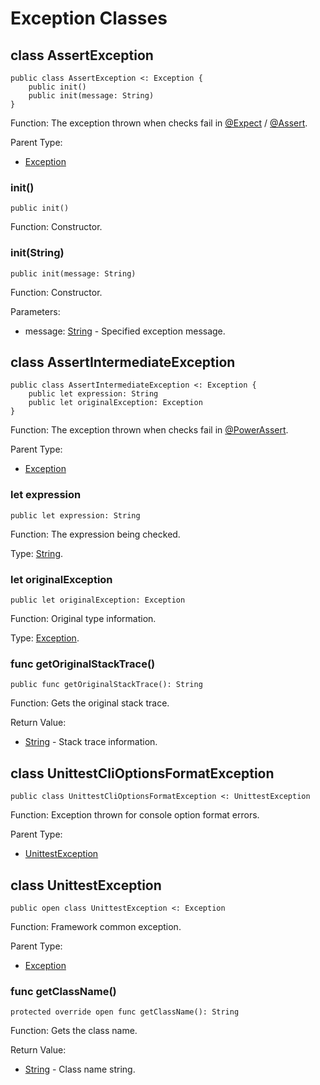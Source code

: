 # Exception Classes

## class AssertException

```cangjie
public class AssertException <: Exception {
    public init()
    public init(message: String)
}
```

Function: The exception thrown when checks fail in [@Expect](../../unittest_testmacro/unittest_testmacro_package_api/unittest_testmacro_package_macros.md#expect-macro) / [@Assert](../../unittest_testmacro/unittest_testmacro_package_api/unittest_testmacro_package_macros.md#assert-macro).

Parent Type:

- [Exception](../../core/core_package_api/core_package_exceptions.md#class-exception)

### init()

```cangjie
public init()
```

Function: Constructor.

### init(String)

```cangjie
public init(message: String)
```

Function: Constructor.

Parameters:

- message: [String](../../core/core_package_api/core_package_structs.md#struct-string) - Specified exception message.

## class AssertIntermediateException

```cangjie
public class AssertIntermediateException <: Exception {
    public let expression: String
    public let originalException: Exception
}
```

Function: The exception thrown when checks fail in [@PowerAssert](../../unittest_testmacro/unittest_testmacro_package_api/unittest_testmacro_package_macros.md#powerassert-macro).

Parent Type:

- [Exception](../../core/core_package_api/core_package_exceptions.md#class-exception)

### let expression

```cangjie
public let expression: String
```

Function: The expression being checked.

Type: [String](../../core/core_package_api/core_package_structs.md#struct-string).

### let originalException

```cangjie
public let originalException: Exception
```

Function: Original type information.

Type: [Exception](../../core/core_package_api/core_package_exceptions.md#class-exception).

### func getOriginalStackTrace()

```cangjie
public func getOriginalStackTrace(): String
```

Function: Gets the original stack trace.

Return Value:

- [String](../../core/core_package_api/core_package_structs.md#struct-string) - Stack trace information.

## class UnittestCliOptionsFormatException

```cangjie
public class UnittestCliOptionsFormatException <: UnittestException
```

Function: Exception thrown for console option format errors.

Parent Type:

- [UnittestException](#class-unittestexception)

## class UnittestException

```cangjie
public open class UnittestException <: Exception
```

Function: Framework common exception.

Parent Type:

- [Exception](../../core/core_package_api/core_package_exceptions.md#class-exception)

### func getClassName()

```cangjie
protected override open func getClassName(): String
```

Function: Gets the class name.

Return Value:

- [String](../../core/core_package_api/core_package_structs.md#struct-string) - Class name string.